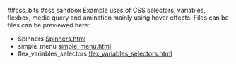 ##css_bits
#css sandbox
Example uses of CSS selectors, variables, flexbox, media query and amination mainly using hover effects.
Files can be files can be previewed here:
* Spinners [Spinners.html](https://htmlpreview.github.io/?https://github.com/zetp/css_bits/blob/main/Spinners.html)
* simple_menu [simple_menu.html](https://htmlpreview.github.io/?https://github.com/zetp/css_bits/blob/main/simple_menu.html)
* flex_variables_selectors [flex_variables_selectors.html](https://htmlpreview.github.io/?https://github.com/zetp/css_bits/blob/main/flex_variables_selectors.html)